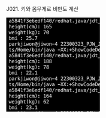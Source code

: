 J021. 키와 몸무게로 비만도 계산<br>

<img src= 'https://github.com/jiwonpark831/22300323_PJW_JAVA/blob/main/src/week5/screenshots/J001.png' height = 250>